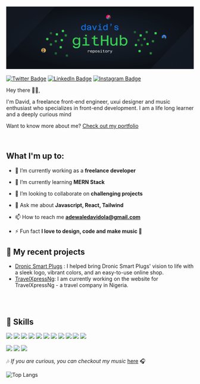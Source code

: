 [![David's GitHub Banner](./assets/header.png)](https://github.com/DavidAdewale?tab=repositories)

<!-- [![Visits Badge](https://badges.pufler.dev/visits/DavidAdewale/DavidAdewale)](https://davidwebworks.com) -->

[![Twitter Badge](https://img.shields.io/badge/Twitter-Profile-informational?style=flat&logo=twitter&logoColor=white&color=1CA2F1)](https://twitter.com/realmace_)
[![LinkedIn Badge](https://img.shields.io/badge/LinkedIn-Profile-informational?style=flat&logo=linkedin&logoColor=white&color=0D76A8)](https://www.linkedin.com/in/david-adewale-a64082209/)
[![Instagram Badge](https://img.shields.io/badge/Instagram-Profile-informational?style=flat&logo=instagram&logoColor=white&color=E4405F)](https://www.instagram.com/real.mace/)

<p align="left"> 
Hey there 🙋‍♂️,

I'm David, a freelance front-end engineer, uxui designer and music enthusiast who specializes in front-end development. I am a life long learner and a deeply curious mind

Want to know more about me? [Check out my portfolio](https://www.davidwebworks.com)

</p>
<br>

## What I'm up to:

- 🔭 I’m currently working as a **freelance developer**

- 🌱 I’m currently learning **MERN Stack**

- 👯 I’m looking to collaborate on **challenging projects**

- 💬 Ask me about **Javascript, React, Tailwind**

- 📫 How to reach me **adewaledavidola@gmail.com**

- ⚡ Fun fact **I love to design, code and make music 🎵**

## 📌 My recent projects

- [Dronic Smart Plugs](https://www.getdronic.com) : I helped bring Dronic Smart Plugs' vision to life with a sleek logo, vibrant colors, and an easy-to-use online shop.
  <br/>
- [TravelXpressNg](https://travelxpressng.netlify.app/): I am currently working on the website for TravelXpressNg - a travel company in Nigeria.

<br/>
<br/>

## 💼 Skills

![](https://img.shields.io/badge/Code-React-informational?style=flat&logo=react&logoColor=61DAFB&color=5DD3F3)
![](https://img.shields.io/badge/Code-JavaScript-informational?style=flat&logo=javascript&logoColor=F7DF1E&color=F7D800)
![](https://img.shields.io/badge/Style-CSS-informational?style=flat&logo=css3&logoColor=1572B6&color=3753E0)
![](https://img.shields.io/badge/Style-Tailwind-informational?style=flat&logo=tailwind-css&logoColor=38B2AC&color=3EBFF8)
![](https://img.shields.io/badge/Tools-Bootstrap-informational?style=flat&logo=bootstrap&logoColor=563D7C&color=563D7C)
![](https://img.shields.io/badge/Style-Sass-informational?style=flat&logo=sass&logoColor=CC6699&color=CE6B9C)
![](https://img.shields.io/badge/Tools-Figma-informational?style=flat&logo=figma&logoColor=F24E1E&color=A55EFF)
![](https://img.shields.io/badge/Tools-Photoshop-informational?style=flat&logo=adobe-photoshop&logoColor=31A8FF&color=37ABFF)
![](https://img.shields.io/badge/Tools-Illustrator-informational?style=flat&logo=adobe-illustrator&logoColor=FF9A00&color=FF9D08)
![](https://img.shields.io/badge/Tools-GitHub-informational?style=flat&logo=github&logoColor=181717&color=0BF067)
![](https://img.shields.io/badge/Tools-Netlify-informational?style=flat&logo=netlify&logoColor=00C7B7&color=3AB4BD)

![](https://img.shields.io/badge/Code-React-informational?style=for-the-badge&logo=react&logoColor=61DAFB&color=blue)
![](https://img.shields.io/badge/Code-JavaScript-informational?style=flat-square&logo=javascript&logoColor=F7DF1E&color=yellow)
![](https://img.shields.io/badge/Style-CSS-informational?style=plastic&logo=css3&logoColor=1572B6&color=#3753E0)

🎶 <em>If you are curious, you can checkout my music </em>[here](https://audiomack.com/realmace) 🎧

![Top Langs](https://github-readme-stats.vercel.app/api/top-langs/?username=DavidAdewale&layout=compact&theme=dark&border_color=1F2636)

<!-- ![David's GitHub stats](https://github-readme-stats.vercel.app/api?username=DavidAdewale&show_icons=true&theme=radical) -->
